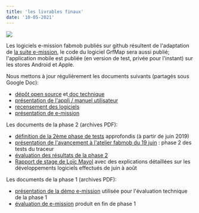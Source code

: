 ```yaml
---
title: 'les livrables finaux'
date: '10-05-2021'
---
```


![](car-tracks.jpg?cropResize=640,360)

Les logiciels e-mission fabmob publiés sur github résultent de l'adaptation de [la suite e-mission](https://github.com/e-mission), le code du logiciel GrfMap sera aussi publié;
l'application mobile est publiée (en version de test, privée pour l'instant) sur les stores Android et Apple.

Nous mettons à jour régulièrement les documents suivants (partagés sous Google Doc):
- [dépôt open source](https://github.com/fabmob) et[ doc technique](https://fabmob.readthedocs.io/en/latest/)
- [présentation de l'appli / manuel utilisateur](https://docs.google.com/document/d/1X_FwiXjmWEFCLNhEXNa3-cD0FCjOURlLClCUiUoQ6PM/)
- [recensement des logiciels](https://docs.google.com/document/d/1SiRNe51Ha24H7Gga2138Mw0k2o01YjSksHw__qj3MvA/)
- [présentation de e-mission](https://docs.google.com/document/d/1Bc8grBoDX9Co8IjGtyFPuTjURt5jwRGK_xv1IhoVFJ0/)

Les documents de la phase 2 (archives PDF):
- [définition de la 2ème phase de tests](https://drive.google.com/file/d/1f10r1QQlpEHBQW6H842FPMgohGVcfC3f/view?usp=sharing) approfondis (à partir de juin 2019)
- [présentation de l'avancement à l'atelier fabmob du 19 juin](https://oultim.frama.site/blog/atelier-fabmob-du-19-juin) : phase 2 des tests du traceur
- [évaluation des résultats de la phase 2](https://drive.google.com/file/d/1rrcGvwEA4_Cuz3r523P-9MmXrk07vI5H/view?usp=sharing)
- [Rapport de stage de Loïc Mayol](https://drive.google.com/file/d/1h7PWoA6sJBYYeRoO2OgSiibv1ZJH8VLZ/view) avec des explications détaillées sur les développements logiciels effectués de juin à août

Les documents de la phase 1 (archives PDF):    
- [présentation de la démo e-mission](https://drive.google.com/file/d/19kywc1JBlWVJ0APIsuPIDQV3AdqHe9iQ/view?usp=sharing) utilisée pour l'évaluation technique de la phase 1
- [évaluation de e-mission](https://drive.google.com/file/d/1C_hi62Dm-MntkzacAjM562aLiW9rCzWY/view?usp=sharing) produit en fin de phase 1
